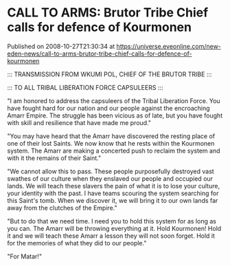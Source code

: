 # CALL TO ARMS: Brutor Tribe Chief calls for defence of Kourmonen
Published on 2008-10-27T21:30:34 at https://universe.eveonline.com/new-eden-news/call-to-arms-brutor-tribe-chief-calls-for-defence-of-kourmonen

::: TRANSMISSION FROM WKUMI POL, CHIEF OF THE BRUTOR TRIBE :::

::: TO ALL TRIBAL LIBERATION FORCE CAPSULEERS :::

"I am honored to address the capsuleers of the Tribal Liberation Force. You have fought hard for our nation and our people against the encroaching Amarr Empire.  The struggle has been vicious as of late, but you have fought with skill and resilience that have made me proud."

"You may have heard that the Amarr have discovered the resting place of one of their lost Saints. We now know that he rests within the Kourmonen system. The Amarr are making a concerted push to reclaim the system and with it the remains of their Saint."

"We cannot allow this to pass. These people purposefully destroyed vast swathes of our culture when they enslaved our people and occupied our lands.  We will teach these slavers the pain of what it is to lose your culture, your identity with the past.  I have teams scouring the system searching for this Saint's tomb.  When we discover it, we will bring it to our own lands far away from the clutches of the Empire."

"But to do that we need time. I need you to hold this system for as long as you can.  The Amarr will be throwing everything at it.  Hold Kourmonen!  Hold it and we will teach these Amarr a lesson they will not soon forget.  Hold it for the memories of what they did to our people."

"For Matar!"
